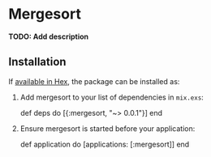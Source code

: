 # Mergesort

**TODO: Add description**

## Installation

If [available in Hex](https://hex.pm/docs/publish), the package can be installed as:

  1. Add mergesort to your list of dependencies in `mix.exs`:

        def deps do
          [{:mergesort, "~> 0.0.1"}]
        end

  2. Ensure mergesort is started before your application:

        def application do
          [applications: [:mergesort]]
        end

